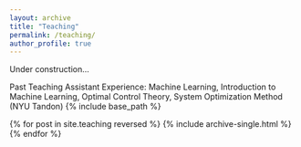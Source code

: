 ```yaml
---
layout: archive
title: "Teaching"
permalink: /teaching/
author_profile: true
---
```


Under construction...


Past Teaching Assistant Experience: Machine Learning, Introduction to Machine Learning, Optimal Control Theory, System Optimization Method (NYU Tandon)
{% include base_path %}

{% for post in site.teaching reversed %}
  {% include archive-single.html %}
{% endfor %}
